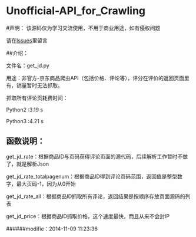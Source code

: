 Unofficial-API_for_Crawling
===========================
#声明：
该源码仅为学习交流使用，不用于商业用途，如有侵权问题

请在[Issues](https://github.com/ClericPy/EC-Spider/issues)里留言

##介绍：

文件名：get_jd.py

用途：非官方-京东商品爬虫API（包括价格、评论等），评分在评价的返回页面里有，销量暂时无法抓取。

抓取所有评论页耗费时间：

Python2 :3.19 s

Python3 :4.21 s

## 函数说明：
get_jd_rate：根据商品ID与页码获得评论页面的源代码，后续解析工作暂时不做了，就是解析Json

get_jd_rate_totalpagenum：根据商品ID得到评论页码范围，返回值是整型数字，最大页码-1，因为从0开始

get_jd_rate_all：根据商品ID抓取所有评论，返回结果是按顺序存放页面源码的列表

get_jd_price：根据商品ID抓取价格，这个速度最快，而且从来不会封IP

######modifie：2014-11-09 11:23:36
